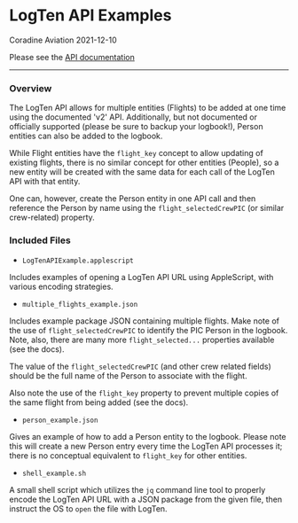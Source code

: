 # LogTen API Examples

Coradine Aviation 2021-12-10

Please see the [API documentation](https://is.gd/ltp_api)

---

### Overview

The LogTen API allows for multiple entities (Flights) to be added at one time using the documented 'v2' API. Additionally, but not documented or officially supported (please be sure to backup your logbook!), Person entities can also be added to the logbook.

While Flight entities have the `flight_key` concept to allow updating of existing flights, there is no similar concept for other entities (People), so a new entity will be created  with the same data for each call of the LogTen API with that entity.

One can, however, create the Person entity in one API call and then reference the Person by name using the `flight_selectedCrewPIC` (or similar crew-related) property.

### Included Files

* `LogTenAPIExample.applescript`

Includes examples of opening a LogTen API URL using AppleScript, with various encoding strategies.

* `multiple_flights_example.json`

Includes example package JSON containing multiple flights. Make note of the use of `flight_selectedCrewPIC` to identify the PIC Person in the logbook. Note, also, there are many more `flight_selected...` properties available (see the docs).

The value of the `flight_selectedCrewPIC` (and other crew related fields) should be the full name of the Person to associate with the flight.

Also note the use of the `flight_key` property to prevent multiple copies of the same flight from being added (see the docs).

* `person_example.json`

Gives an example of how to add a Person entity to the logbook. Please note this will create a new Person entry every time the LogTen API processes it; there is no conceptual equivalent to `flight_key` for other entities.

* `shell_example.sh`

A small shell script which utilizes the `jq` command line tool to properly encode the LogTen API URL with a JSON package from the given file, then instruct the OS to `open` the file with LogTen.
